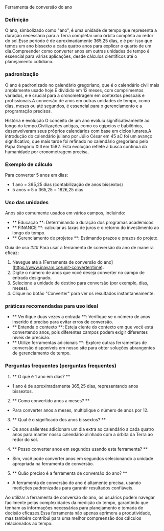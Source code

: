 Ferramenta de conversão do ano

### Definição
O ano, simbolizado como "ano", é uma unidade de tempo que representa a duração necessária para a Terra completar uma órbita completa ao redor do sol.Esse período é de aproximadamente 365,25 dias, e é por isso que temos um ano bissexto a cada quatro anos para explicar o quarto de um dia.Compreender como converter anos em outras unidades de tempo é essencial para várias aplicações, desde cálculos científicos até o planejamento cotidiano.

### padronização
O ano é padronizado no calendário gregoriano, que é o calendário civil mais amplamente usado hoje.É dividido em 12 meses, com comprimentos variados, e é crucial para a cronometragem em contextos pessoais e profissionais.A conversão de anos em outras unidades de tempo, como dias, meses ou até segundos, é essencial para o gerenciamento e a programação precisos.

História e evolução
O conceito de um ano evoluiu significativamente ao longo do tempo.Civilizações antigas, como os egípcios e babilônios, desenvolveram seus próprios calendários com base em ciclos lunares.A introdução do calendário juliano por Júlio César em 45 aC foi um avanço significativo, que mais tarde foi refinado no calendário gregoriano pelo Papa Gregório XIII em 1582. Esta evolução reflete a busca contínua da humanidade por cronometragem precisa.

### Exemplo de cálculo
Para converter 5 anos em dias:
- 1 ano = 365,25 dias (contabilização de anos bissextos)
- 5 anos = 5 x 365,25 = 1826,25 dias

### Uso das unidades
Anos são comumente usados ​​em vários campos, incluindo:
- ** Educação **: Determinando a duração dos programas acadêmicos.
- ** FINANCE **: calcular as taxas de juros e o retorno do investimento ao longo do tempo.
- ** Gerenciamento de projetos **: Estimando prazos e prazos do projeto.

Guia de uso ###
Para usar a ferramenta de conversão do ano de maneira eficaz:
1. Navegue até a [Ferramenta de conversão do ano] (https://www.inayam.co/unit-converter/time).
2. Digite o número de anos que você deseja converter no campo de entrada designado.
3. Selecione a unidade de destino para conversão (por exemplo, dias, meses).
4. Clique no botão "Converter" para ver os resultados instantaneamente.

### práticas recomendadas para uso ideal
- ** Verifique duas vezes a entrada **: Verifique se o número de anos inserido é preciso para evitar erros de conversão.
- ** Entenda o contexto **: Esteja ciente do contexto em que você está convertendo anos, pois diferentes campos podem exigir diferentes níveis de precisão.
- ** Utilize ferramentas adicionais **: Explore outras ferramentas de conversão disponíveis em nosso site para obter soluções abrangentes de gerenciamento de tempo.

### Perguntas frequentes (perguntas frequentes)

1. ** O que é 1 ano em dias? **
- 1 ano é de aproximadamente 365,25 dias, representando anos bissextos.

2. ** Como convertido anos a meses? **
- Para converter anos a meses, multiplique o número de anos por 12.

3. ** Qual é o significado dos anos bissextos? **
- Os anos salientes adicionam um dia extra ao calendário a cada quatro anos para manter nosso calendário alinhado com a órbita da Terra ao redor do sol.

4. ** Posso converter anos em segundos usando esta ferramenta? **
- Sim, você pode converter anos em segundos selecionando a unidade apropriada na ferramenta de conversão.

5. ** Quão preciso é a ferramenta de conversão do ano? **
- A ferramenta de conversão do ano é altamente precisa, usando medições padronizadas para garantir resultados confiáveis.

Ao utilizar a ferramenta de conversão do ano, os usuários podem navegar facilmente pelas complexidades da medição do tempo, garantindo que tenham as informações necessárias para planejamento e tomada de decisão eficazes.Essa ferramenta não apenas aprimora a produtividade, mas também contribui para uma melhor compreensão dos cálculos relacionados ao tempo.